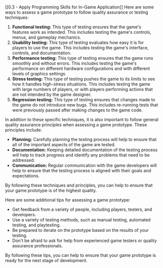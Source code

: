 [[0.3 - Apply Programming Skills for In-Game Application]]
Here are some ways to assess a game prototype to follow quality assurance or testing techniques:

1. **Functional testing:** This type of testing ensures that the game's features work as intended. This includes testing the game's controls, menus, and gameplay mechanics.
2. **Usability testing:** This type of testing evaluates how easy it is for players to use the game. This includes testing the game's interface, controls, and documentation.
3. **Performance testing:** This type of testing ensures that the game runs smoothly and without errors. This includes testing the game's performance on different hardware configurations and with different levels of graphics settings.
4. **Stress testing:** This type of testing pushes the game to its limits to see how it handles high-stress situations. This includes testing the game with large numbers of players, or with players performing actions that are not intended by the game designer.
5. **Regression testing:** This type of testing ensures that changes made to the game do not introduce new bugs. This includes re-running tests that were previously passed after making changes to the game code.

In addition to these specific techniques, it is also important to follow general quality assurance principles when assessing a game prototype. These principles include:

- **Planning:** Carefully planning the testing process will help to ensure that all of the important aspects of the game are tested.
- **Documentation:** Keeping detailed documentation of the testing process will help to track progress and identify any problems that need to be addressed.
- **Communication:** Regular communication with the game developers will help to ensure that the testing process is aligned with their goals and expectations.

By following these techniques and principles, you can help to ensure that your game prototype is of the highest quality.

Here are some additional tips for assessing a game prototype:

- Get feedback from a variety of people, including players, testers, and developers.
- Use a variety of testing methods, such as manual testing, automated testing, and playtesting.
- Be prepared to iterate on the prototype based on the results of your testing.
- Don't be afraid to ask for help from experienced game testers or quality assurance professionals.

By following these tips, you can help to ensure that your game prototype is ready for the next stage of development.